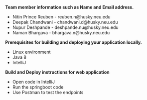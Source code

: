 <p><b>Team member information such as Name and Email address.</b></p>
<ul>
<li>Nitin Prince Reuben - reuben.n@husky.neu.edu</li>
<li>Deepak Chandwani - chandwani.d@husky.neu.edu</li>
<li>Nupur Deshpande - deshpande.nu@husky.neu.edu</li>
<li>Naman Bhargava - bhargava.n@husky.neu.edu</li>
</ul>
<p><b>Prerequisites for building and deploying your application locally.</b></p>
<ul>
<li>Linux environment</li>
<li>Java 8</li>
<li>IntelliJ</li>
</ul>
<p><b>Build and Deploy instructions for web application</b></p>
<ul>
<li>Open code in IntelliJ</li>
<li>Run the springboot code</li>
<li>Use Postman to test the endpoints</li>
</ul>
